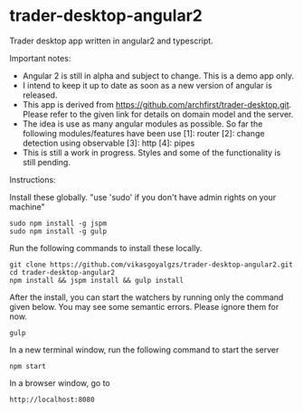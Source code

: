 # trader-desktop-angular2
Trader desktop app written in angular2 and typescript.

Important notes: 
* Angular 2 is still in alpha and subject to change. This is a demo app only. 
* I intend to keep it up to date as soon as a new version of angular is released. 
* This app is derived from https://github.com/archfirst/trader-desktop.git. Please refer 
  to the given link for details on domain model and the server.
* The idea is use as many angular modules as possible. So far the following modules/features have been use
  [1]: router
  [2]: change detection using observable
  [3]: http
  [4]: pipes
* This is still a work in progress. Styles and some of the functionality is still pending.

Instructions:

Install these globally. "use 'sudo' if you don't have admin rights on your machine"
```
sudo npm install -g jspm
sudo npm install -g gulp
```

Run the following commands to install these locally. 
```
git clone https://github.com/vikasgoyalgzs/trader-desktop-angular2.git
cd trader-desktop-angular2
npm install && jspm install && gulp install
```

After the install, you can start the watchers by running only the command given below.
You may see some semantic errors. Please ignore them for now.

```
gulp
```

In a new terminal window, run the following command to start the server
```
npm start
```

In a browser window, go to 
```
http://localhost:8080
```
